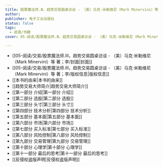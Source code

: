 ```yaml
---
title: 股票魔法师.Ⅲ，趋势交易圆桌访谈 - （美）马克·米勒维尼（Mark Minervini）等 著；李
author: 
publisher: 电子工业出版社
status: false
tags:
  - 资源/书籍
cover: 05-阅读/股票魔法师.Ⅲ，趋势交易圆桌访谈 - （美）马克·米勒维尼（Mark Minervini）等 著；李/images/cover.jpg

---
```

- [[05-阅读/交易/股票魔法师.Ⅲ，趋势交易圆桌访谈 - （美）马克·米勒维尼（Mark Minervini）等 著；李/封面|封面]]
- [[05-阅读/交易/股票魔法师.Ⅲ，趋势交易圆桌访谈 - （美）马克·米勒维尼（Mark Minervini）等 著；李/版权信息|版权信息]]
- [[本书的由来|本书的由来]]
- [[趋势交易大师简介|趋势交易大师简介]]
- [[第一部分 介绍|第一部分 介绍]]
- [[第二部分 选股|第二部分 选股]]
- [[第三部分 头寸|第三部分 头寸]]
- [[第四部分 技术分析|第四部分 技术分析]]
- [[第五部分 基本面|第五部分 基本面]]
- [[第六部分 市场|第六部分 市场]]
- [[第七部分 买入标准|第七部分 买入标准]]
- [[第八部分 风险控制|第八部分 风险控制]]
- [[第九部分 交易管理|第九部分 交易管理]]
- [[第十部分 心理学|第十部分 心理学]]
- [[第十一部分 最后的思考|第十一部分 最后的思考]]
- [[反侵权盗版声明|反侵权盗版声明]]
